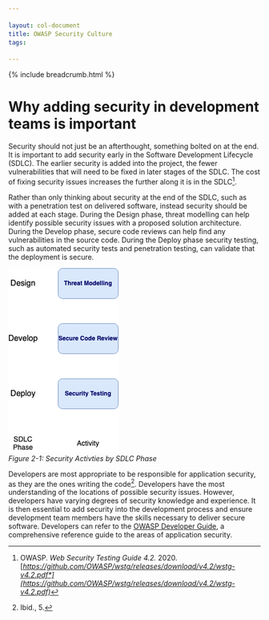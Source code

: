```yaml
---
  
layout: col-document
title: OWASP Security Culture
tags:

---
```

{% include breadcrumb.html %}
# Why adding security in development teams is important

Security should not just be an afterthought, something bolted on at the end.
It is important to add security early in the Software Development Lifecycle 
(SDLC). The earlier security is added into the project, the fewer 
vulnerabilities that will need to be fixed in later stages of the SDLC. 
The cost of fixing security issues increases the further along it is in the 
SDLC[^1].

Rather than only thinking about security at the end of the SDLC, such as
with a penetration test on delivered software, instead security should
be added at each stage. During the Design phase, threat modelling can
help identify possible security issues with a proposed solution
architecture. During the Develop phase, secure code reviews can help
find any vulnerabilities in the source code. During the Deploy phase
security testing, such as automated security tests and penetration
testing, can validate that the deployment is secure.

![Security Activties by SDLC Phase](images/sdlc_security_simple.png)\
*Figure 2-1: Security Activties by SDLC Phase*

Developers are most appropriate to be responsible for application
security, as they are the ones writing the code[^2]. Developers have
the most understanding of the locations of possible security issues.
However, developers have varying degrees of security knowledge and
experience. It is then essential to add security into the development
process and ensure development team members have the skills necessary to
deliver secure software. Developers can refer to the [OWASP Developer
Guide](https://owasp.org/www-project-developer-guide/), a comprehensive
reference guide to the areas of application security.

[^1]:  OWASP. *Web Security Testing Guide 4.2.* 2020.
    [*https://github.com/OWASP/wstg/releases/download/v4.2/wstg-v4.2.pdf*](https://github.com/OWASP/wstg/releases/download/v4.2/wstg-v4.2.pdf)*

[^2]:  Ibid., 5.

